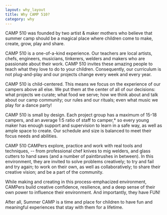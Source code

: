 ```yaml
---
layout: why_layout
title: Why CAMP 510?
category: why
---
```


CAMP 510 was founded by two artist & maker mothers who believe that summer camp should be a magical place where children come to make, create, grow, play and share.

CAMP 510 is a one-of-a-kind experience. Our teachers are local artists, chefs, engineers, musicians, tinkerers, welders and makers who are passionate about their work. CAMP 510 invites these amazing people to teach what they love to do to your children. Consequently, our curriculum is not plug-and-play and our projects change every week and every year. 

CAMP 510 is child-centered. This means we focus on the experience of our campers above all else. We put them at the center of all of our decisions: what projects we curate; what food we serve; how we think about and talk about our camp community; our rules and our rituals; even what music we play for a dance party! 

CAMP 510 is small by design. Each project group has a maximum of 15-18 campers, and an average 1:5 ratio of staff to camper,* so every young maker has enough support and supervision to learn in a safe way, as well as ample space to create. Our schedule and size is balanced to meet their focus needs and abilities.

CAMP 510 CAMPers explore, practice and work with real tools and techniques, -- from professional chef knives to mig welders, and glass cutters to hand saws (and a number of paintbrushes in between). In this environment, they are invited to solve problems creatively; to try and fail and try again; to work on their own, as well as collaboratively; to share their creative vision; and be a part of the community.

While making and creating in this process-emphacized environment, CAMPers build creative confidence, resilience, and a deep sense of their own power to influence their environment. And importantly, they have FUN!

After all, Summer CAMP is a time and place for children to have fun and meaningful experiences that stay with them for a lifetime.
